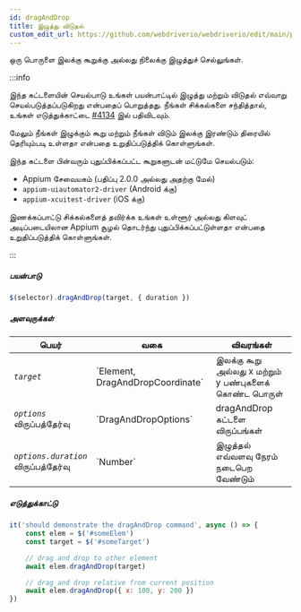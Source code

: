 ```yaml
---
id: dragAndDrop
title: இழுத்து விடுதல்
custom_edit_url: https://github.com/webdriverio/webdriverio/edit/main/packages/webdriverio/src/commands/mobile/dragAndDrop.ts
---
```


ஒரு பொருளை இலக்கு கூறுக்கு அல்லது நிலைக்கு இழுத்துச் செல்லுங்கள்.

:::info

இந்த கட்டளையின் செயல்பாடு உங்கள் பயன்பாட்டில் இழுத்து மற்றும் விடுதல் எவ்வாறு
செயல்படுத்தப்படுகிறது என்பதைப் பொறுத்தது. நீங்கள் சிக்கல்களை சந்தித்தால், உங்கள் எடுத்துக்காட்டை 
[#4134](https://github.com/webdriverio/webdriverio/issues/4134) இல் பதிவிடவும்.

மேலும் நீங்கள் இழுக்கும் கூறு மற்றும் நீங்கள் விடும் இலக்கு இரண்டும் திரையில் தெரியும்படி உள்ளதா என்பதை உறுதிப்படுத்திக் கொள்ளுங்கள்.

இந்த கட்டளை பின்வரும் புதுப்பிக்கப்பட்ட கூறுகளுடன் மட்டுமே செயல்படும்:
 - Appium சேவையகம் (பதிப்பு 2.0.0 அல்லது அதற்கு மேல்)
 - `appium-uiautomator2-driver` (Android க்கு)
 - `appium-xcuitest-driver` (iOS க்கு)

இணக்கப்பாட்டு சிக்கல்களைத் தவிர்க்க உங்கள் உள்ளூர் அல்லது கிளவுட் அடிப்படையிலான Appium சூழல் தொடர்ந்து புதுப்பிக்கப்பட்டுள்ளதா என்பதை உறுதிப்படுத்திக் கொள்ளுங்கள்.

:::

##### பயன்பாடு

```js
$(selector).dragAndDrop(target, { duration })
```

##### அளவுருக்கள்

<table>
  <thead>
    <tr>
      <th>பெயர்</th><th>வகை</th><th>விவரங்கள்</th>
    </tr>
  </thead>
  <tbody>
    <tr>
      <td><code><var>target</var></code></td>
      <td>`Element, DragAndDropCoordinate`</td>
      <td>இலக்கு கூறு அல்லது x மற்றும் y பண்புகளைக் கொண்ட பொருள்</td>
    </tr>
    <tr>
      <td><code><var>options</var></code><br /><span className="label labelWarning">விருப்பத்தேர்வு</span></td>
      <td>`DragAndDropOptions`</td>
      <td>dragAndDrop கட்டளை விருப்பங்கள்</td>
    </tr>
    <tr>
      <td><code><var>options.duration</var></code><br /><span className="label labelWarning">விருப்பத்தேர்வு</span></td>
      <td>`Number`</td>
      <td>இழுத்தல் எவ்வளவு நேரம் நடைபெற வேண்டும்</td>
    </tr>
  </tbody>
</table>

##### எடுத்துக்காட்டு

```js title="example.test.js"
it('should demonstrate the dragAndDrop command', async () => {
    const elem = $('#someElem')
    const target = $('#someTarget')

    // drag and drop to other element
    await elem.dragAndDrop(target)

    // drag and drop relative from current position
    await elem.dragAndDrop({ x: 100, y: 200 })
})
```